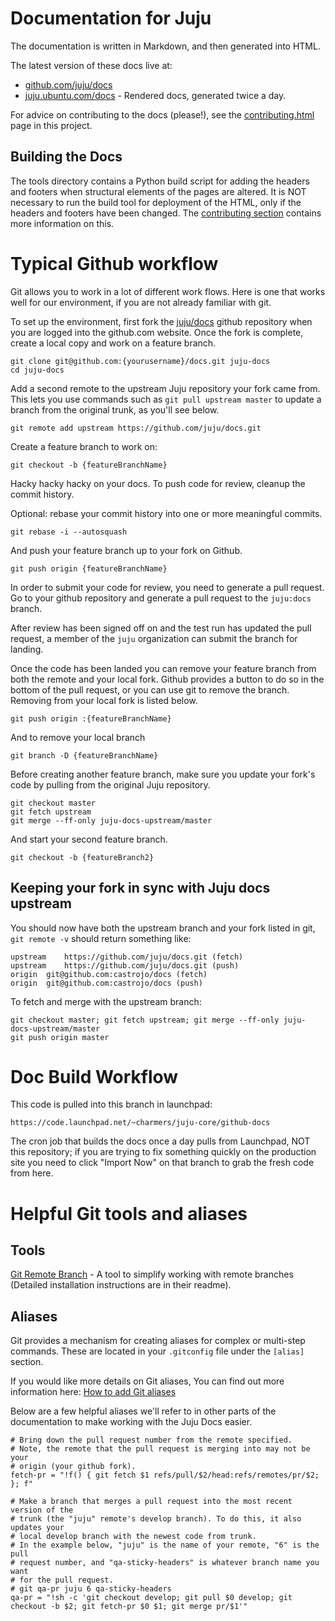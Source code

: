 # Documentation for Juju

The documentation is written in Markdown, and then generated into HTML.

The latest version of these docs live at:

- [github.com/juju/docs](https://juju.ubuntu.com/docs/contributing.html)
- [juju.ubuntu.com/docs](http://juju.ubuntu.com/docs) - Rendered docs, generated twice a day.

For advice on contributing to the docs (please!), see 
the [contributing.html](https://juju.ubuntu.com/docs/contributing.html) page in this project.

## Building the Docs

The tools directory contains a Python build script for 
adding the headers and footers when structural 
elements of the pages are altered. It is NOT
necessary to run the build tool for deployment of the
HTML, only if the headers and footers have been
changed. The [contributing section](https://juju.ubuntu.com/docs/contributing.html) contains more
information on this.

# Typical Github workflow


Git allows you to work in a lot of different work flows. Here is one that
works well for our environment, if you are not already familiar with git.

To set up the environment, first fork the [juju/docs](https://github.com/juju/docs) github 
repository when you are logged into the github.com website. Once the fork is
complete, create a local copy and work on a feature branch.

    git clone git@github.com:{yourusername}/docs.git juju-docs
    cd juju-docs
    
Add a second remote to the upstream Juju repository your fork came from. This lets you use commands such as `git pull upstream master` to update a branch from the original trunk, as you'll see below.

    git remote add upstream https://github.com/juju/docs.git

Create a feature branch to work on:

    git checkout -b {featureBranchName}
    
Hacky hacky hacky on your docs. To push code for review, cleanup the commit history.

Optional: rebase your commit history into one or more meaningful commits.

    git rebase -i --autosquash

And push your feature branch up to your fork on Github.

    git push origin {featureBranchName}


In order to submit your code for review, you need to generate a pull request.
Go to your github repository and generate a pull request to the `juju:docs`
branch.

After review has been signed off on and the test run has updated the pull
request, a member of the `juju` organization can submit the branch for landing.

Once the code has been landed you can remove your feature branch from both the
remote and your local fork. Github provides a button to do so in the bottom of
the pull request, or you can use git to remove the branch. Removing from your
local fork is listed below.

    git push origin :{featureBranchName}

And to remove your local branch

    git branch -D {featureBranchName}

Before creating another feature branch, make sure you update your fork's code
by pulling from the original Juju repository.

    git checkout master
    git fetch upstream
    git merge --ff-only juju-docs-upstream/master

And start your second feature branch.

    git checkout -b {featureBranch2}

## Keeping your fork in sync with Juju docs upstream

You should now have both the upstream branch and your fork listed in git, `git remote -v` should return something like:

    upstream	https://github.com/juju/docs.git (fetch)
    upstream	https://github.com/juju/docs.git (push)
    origin	git@github.com:castrojo/docs (fetch)
    origin	git@github.com:castrojo/docs (push)

To fetch and merge with the upstream branch:

    git checkout master; git fetch upstream; git merge --ff-only juju-docs-upstream/master
    git push origin master

# Doc Build Workflow

This code is pulled into this branch in launchpad:

    https://code.launchpad.net/~charmers/juju-core/github-docs

The cron job that builds the docs once a day pulls from Launchpad, NOT this repository; if you are trying to fix something
quickly on the production site you need to click "Import Now" on that branch to grab the fresh code from here.

# Helpful Git tools and aliases

## Tools


[Git Remote Branch](https://github.com/webmat/git_remote_branch>) - A tool to simplify working
with remote branches (Detailed installation instructions are in their readme).

## Aliases


Git provides a mechanism for creating aliases for complex or multi-step
commands. These are located in your ``.gitconfig`` file under the
``[alias]`` section.

If you would like more details on Git aliases, You can find out more
information here: [How to add Git aliases](https://git.wiki.kernel.org/index.php/Aliases>)

Below are a few helpful aliases we'll refer to in other parts of the
documentation to make working with the Juju Docs easier.

    # Bring down the pull request number from the remote specified.
    # Note, the remote that the pull request is merging into may not be your
    # origin (your github fork).
    fetch-pr = "!f() { git fetch $1 refs/pull/$2/head:refs/remotes/pr/$2; }; f"

    # Make a branch that merges a pull request into the most recent version of the
    # trunk (the "juju" remote's develop branch). To do this, it also updates your
    # local develop branch with the newest code from trunk.
    # In the example below, "juju" is the name of your remote, "6" is the pull
    # request number, and "qa-sticky-headers" is whatever branch name you want
    # for the pull request.
    # git qa-pr juju 6 qa-sticky-headers
    qa-pr = "!sh -c 'git checkout develop; git pull $0 develop; git checkout -b $2; git fetch-pr $0 $1; git merge pr/$1'"
